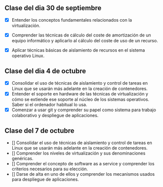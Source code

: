 Clase del dia 30 de septiembre
---
* [x] Entender los conceptos fundamentales relacionados con la virtualización.
* [x] Comprender las técnicas de cálculo del coste de amortización de un equipo informático y aplicarlo al cálculo del coste de uso de un recurso.
* [X] Aplicar técnicas básicas de aislamiento de recursos en el sistema operativo Linux.


Clase del dia 4 de octubre
---

* [X] Consolidar el uso de técnicas de aislamiento y control de tareas en Linux que se usarán más adelante en la creación de contenedores.
* [X] Entender el soporte en hardware de las técnicas de virtualización y cómo se extiende ese soporte al núcleo de los sistemas operativos. Saber si el ordenador habitual lo usa.
* [x] Comenzar a usar git y comprender su papel como sistema para trabajo colaborativo y despliegue de aplicaciones.

Clase del 7 de octubre
---

* [] Consolidar el uso de técnicas de aislamiento y control de tareas en Linux que se usarán más adelante en la creación de contenedores.
* [] Comprender los niveles de virtualización y sus denominaciones genéricas.
* [] Comprender el concepto de software as a service y comprender los criterios necesarios para su elección.
* [] Darse de alta en uno de ellos y comprender los mecanismos usados para despliegue de aplicaciones.

